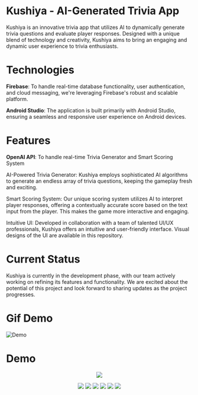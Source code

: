 # Kushiya - AI-Generated Trivia App

Kushiya is an innovative trivia app that utilizes AI to dynamically generate trivia questions and evaluate player responses. Designed with a unique blend of technology and creativity, Kushiya aims to bring an engaging and dynamic user experience to trivia enthusiasts.
# Technologies

**Firebase**: To handle real-time database functionality, user authentication, and cloud messaging, we're leveraging Firebase's robust and scalable platform.

**Android Studio**: The application is built primarily with Android Studio, ensuring a seamless and responsive user experience on Android devices.
# Features

**OpenAI API**: To handle real-time Trivia Generator and Smart Scoring System

AI-Powered Trivia Generator: Kushiya employs sophisticated AI algorithms to generate an endless array of trivia questions, keeping the gameplay fresh and exciting.

Smart Scoring System: Our unique scoring system utilizes AI to interpret player responses, offering a contextually accurate score based on the text input from the player. This makes the game more interactive and engaging.

Intuitive UI: Developed in collaboration with a team of talented UI/UX professionals, Kushiya offers an intuitive and user-friendly interface. Visual designs of the UI are available in this repository.
# Current Status

Kushiya is currently in the development phase, with our team actively working on refining its features and functionality. We are excited about the potential of this project and look forward to sharing updates as the project progresses. 
# Gif Demo

![Demo](Preview/demo2.gif)

# Demo

<p align="center">
  <img 
    src=Preview/Logo.png
  >
</p>
<p align="center">
  <img 
    src=Preview/FirstTimeLogReg.png
  >
  <img 
    src=Preview/Main.png
  >
  <img 
    src=Preview/Android-37.png
  >
  <img 
    src=Preview/Android-45.png
  >
  <img 
    src=Preview/Android-42.png
  >
  <img 
    src=Preview/Android-56.png
  >
</p>





